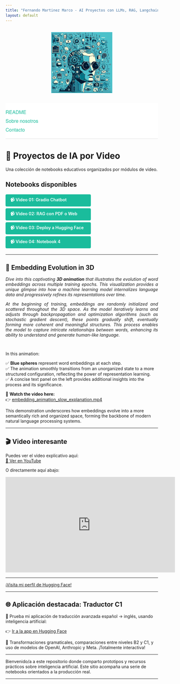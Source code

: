 ```yaml
---
title: "Fernando Martinez Marco - AI Proyectos con LLMs, RAG, Langchain, Gradio, Chroma"
layout: default
---
```


<div style="text-align: center; margin: 30px 0;">
  <img src="assets/img/im1.jpeg" style="max-width: 40%;" />
</div>

<div style="background-color: white; padding: 12px 0; font-family: 'Helvetica Neue', Helvetica, Arial, sans-serif; font-size: 16px; border-bottom: 1px solid #e0e0e0;">
  <a href="/AI/README.html" style="margin: 6px 0; display: block; text-decoration: none; color: #1abc9c; transition: color 0.3s;" onmousedown="this.style.color='#16a085';" onmouseup="this.style.color='#1abc9c';">README</a>
  <a href="/AI/about.html" style="margin: 6px 0; display: block; text-decoration: none; color: #1abc9c; transition: color 0.3s;" onmousedown="this.style.color='#16a085';" onmouseup="this.style.color='#1abc9c';">Sobre nosotros</a>
  <a href="mailto:fmmarco29@hotmail.com" style="margin: 6px 0; display: block; text-decoration: none; color: #1abc9c; transition: color 0.3s;" onmousedown="this.style.color='#16a085';" onmouseup="this.style.color='#1abc9c';">Contacto</a>
</div>

# 🎥 Proyectos de IA por Video

Una colección de notebooks educativos organizados por módulos de video.

## Notebooks disponibles

<div style="margin: 20px 0;">
  <a href="https://nbviewer.org/github/fmmarco29/AI/blob/main/Video_01/video01_Gradio_chatbot.ipynb" style="display: block; margin: 6px 0; background-color: #1abc9c; color: white; padding: 8px 16px; border-radius: 4px; text-decoration: none; font-weight: 600; width: 250px; text-align: left; transition: background-color 0.3s; cursor: pointer;" onmousedown="this.style.backgroundColor='#16a085';" onmouseup="this.style.backgroundColor='#1abc9c';">📹 Video 01: Gradio Chatbot</a>
  <a href="https://nbviewer.org/github/fmmarco29/AI/blob/main/Video_02/RAG_con_PDF_o_Web.ipynb" style="display: block; margin: 6px 0; background-color: #1abc9c; color: white; padding: 8px 16px; border-radius: 4px; text-decoration: none; font-weight: 600; width: 250px; text-align: left; transition: background-color 0.3s; cursor: pointer;" onmousedown="this.style.backgroundColor='#16a085';" onmouseup="this.style.backgroundColor='#1abc9c';">📹 Video 02: RAG con PDF o Web</a>
  <a href="https://nbviewer.org/github/fmmarco29/AI/blob/main/Video_03/Deploy_Hugging.ipynb" style="display: block; margin: 6px 0; background-color: #1abc9c; color: white; padding: 8px 16px; border-radius: 4px; text-decoration: none; font-weight: 600; width: 250px; text-align: left; transition: background-color 0.3s; cursor: pointer;" onmousedown="this.style.backgroundColor='#16a085';" onmouseup="this.style.backgroundColor='#1abc9c';">📹 Video 03: Deploy a Hugging Face</a>
  <a href="https://nbviewer.org/github/fmmarco29/AI/blob/main/Video_04/notebook4.ipynb" style="display: block; margin: 6px 0; background-color: #1abc9c; color: white; padding: 8px 16px; border-radius: 4px; text-decoration: none; font-weight: 600; width: 250px; text-align: left; transition: background-color 0.3s; cursor: pointer;" onmousedown="this.style.backgroundColor='#16a085';" onmouseup="this.style.backgroundColor='#1abc9c';">📹 Video 04: Notebook 4</a>
</div>

---

## 🌌 Embedding Evolution in 3D

<p style="text-align: justify;">
<em>Dive into this captivating <b>3D animation</b> that illustrates the evolution of word embeddings across multiple training epochs. This visualization provides a unique glimpse into how a machine learning model internalizes language data and progressively refines its representations over time.</em>
</p>

<p style="text-align: justify;">
<em>At the beginning of training, embeddings are randomly initialized and scattered throughout the 3D space. As the model iteratively learns and adjusts through backpropagation and optimization algorithms (such as stochastic gradient descent), these points gradually shift, eventually forming more coherent and meaningful structures. This process enables the model to capture intricate relationships between words, enhancing its ability to understand and generate human-like language.</em>
</p>

<br>

In this animation:

✅ **Blue spheres** represent word embeddings at each step.  
✅ The animation smoothly transitions from an unorganized state to a more structured configuration, reflecting the power of representation learning.  
✅ A concise text panel on the left provides additional insights into the process and its significance.

🔗 **Watch the video here:**  
👉 [embedding\_animation\_slow\_explanation.mp4](./embedding_animation_slow_explanation.mp4)

This demonstration underscores how embeddings evolve into a more semantically rich and organized space, forming the backbone of modern natural language processing systems.

---

## 🎬 Video interesante

Puedes ver el video explicativo aquí:  
[🔗 Ver en YouTube](https://www.youtube.com/watch?v=t-1gu0EI_-o)

O directamente aquí abajo:

<iframe width="560" height="315" src="https://www.youtube.com/embed/t-1gu0EI_-o" frameborder="0" allowfullscreen></iframe>

---

[¡Visita mi perfil de Hugging Face!](https://huggingface.co/fmcsihe2929)

---

## 🌐 Aplicación destacada: Traductor C1

🚀 Prueba mi aplicación de traducción avanzada español → inglés, usando inteligencia artificial:

👉 [Ir a la app en Hugging Face](https://huggingface.co/spaces/fmcsihe2929/FernandoMartinezMarco_C1-Translator-ES-EN)

🎯 Transformaciones gramaticales, comparaciones entre niveles B2 y C1, y uso de modelos de OpenAI, Anthropic y Meta. ¡Totalmente interactiva!

---

Bienvenido/a a este repositorio donde comparto prototipos y recursos prácticos sobre inteligencia artificial. Este sitio acompaña una serie de notebooks orientados a la producción real.

---
